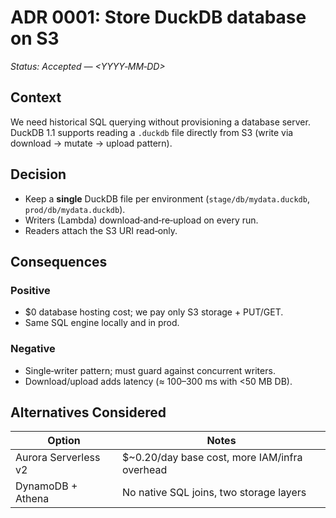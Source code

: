 # ADR 0001: Store DuckDB database on S3

*Status: Accepted — <YYYY‑MM‑DD>*

## Context

We need historical SQL querying without provisioning a database server. DuckDB 1.1 supports reading a `.duckdb` file directly from S3 (write via download → mutate → upload pattern).

## Decision

- Keep a **single** DuckDB file per environment (`stage/db/mydata.duckdb`, `prod/db/mydata.duckdb`).
- Writers (Lambda) download‑and‑re‑upload on every run.
- Readers attach the S3 URI read‑only.

## Consequences

### Positive

- $0 database hosting cost; we pay only S3 storage + PUT/GET.
- Same SQL engine locally and in prod.

### Negative

- Single‑writer pattern; must guard against concurrent writers.
- Download/upload adds latency (≈ 100–300 ms with <50 MB DB).

## Alternatives Considered

| Option | Notes |
|--------|-------|
| Aurora Serverless v2 | \$~0.20/day base cost, more IAM/infra overhead |
| DynamoDB + Athena | No native SQL joins, two storage layers |